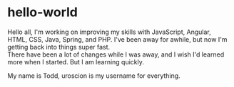 # hello-world

Hello all, I'm working on improving my skills with JavaScript, Angular, HTML, CSS, Java, Spring, and PHP. 
I've been away for awhile, but now I'm getting back into things super fast.  
There have been a lot of changes while I was away, and I wish I'd learned more when
I started.  But I am learning quickly.

My name is Todd, uroscion is my username for everything.
